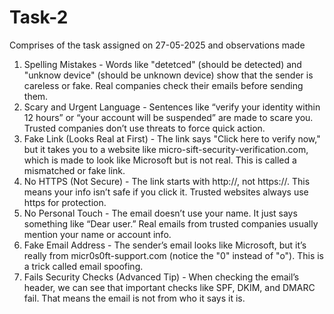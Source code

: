 # Task-2
Comprises of the task assigned on 27-05-2025 and observations made 
1.	Spelling Mistakes - 
  Words like "detetced" (should be detected) and "unknow device" (should be unknown device) show that the sender is careless or fake. Real companies check their emails before sending them.
2.	Scary and Urgent Language - 
  Sentences like “verify your identity within 12 hours” or “your account will be suspended” are made to scare you. Trusted companies don’t use threats to force quick action.
3.	Fake Link (Looks Real at First) - 
  The link says "Click here to verify now," but it takes you to a website like micro-sift-security-verification.com, which is made to look like Microsoft but is not real. This is called a mismatched or fake link.
4.	No HTTPS (Not Secure) - 
  The link starts with http://, not https://. This means your info isn’t safe if you click it. Trusted websites always use https for protection.
5.	No Personal Touch - 
  The email doesn’t use your name. It just says something like “Dear user.” Real emails from trusted companies usually mention your name or account info.
6.	Fake Email Address - 
  The sender’s email looks like Microsoft, but it’s really from micr0s0ft-support.com (notice the "0" instead of "o"). This is a trick called email spoofing.
7.	Fails Security Checks (Advanced Tip) - 
  When checking the email’s header, we can see that important checks like SPF, DKIM, and DMARC fail. That means the email is not from who it says it is.
